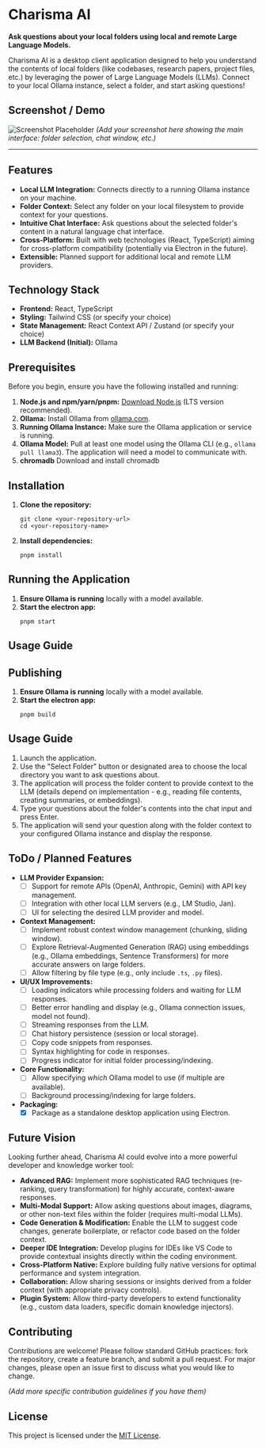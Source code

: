 # Charisma AI

**Ask questions about your local folders using local and remote Large Language Models.**

Charisma AI is a desktop client application designed to help you understand the contents of local folders (like codebases, research papers, project files, etc.) by leveraging the power of Large Language Models (LLMs). Connect to your local Ollama instance, select a folder, and start asking questions!

<!-- Add a compelling screenshot or GIF of the application in action -->
## Screenshot / Demo

![Screenshot Placeholder](placeholder.png) <!-- Replace placeholder.png with the actual path/URL -->
*(Add your screenshot here showing the main interface: folder selection, chat window, etc.)*

---

## Features

*   **Local LLM Integration:** Connects directly to a running Ollama instance on your machine.
*   **Folder Context:** Select any folder on your local filesystem to provide context for your questions.
*   **Intuitive Chat Interface:** Ask questions about the selected folder's content in a natural language chat interface.
*   **Cross-Platform:** Built with web technologies (React, TypeScript) aiming for cross-platform compatibility (potentially via Electron in the future).
*   **Extensible:** Planned support for additional local and remote LLM providers.

## Technology Stack

*   **Frontend:** React, TypeScript
*   **Styling:** Tailwind CSS (or specify your choice)
*   **State Management:** React Context API / Zustand (or specify your choice)
*   **LLM Backend (Initial):** Ollama

## Prerequisites

Before you begin, ensure you have the following installed and running:

1.  **Node.js and npm/yarn/pnpm:** [Download Node.js](https://nodejs.org/) (LTS version recommended).
2.  **Ollama:** Install Ollama from [ollama.com](https://ollama.com/).
3.  **Running Ollama Instance:** Make sure the Ollama application or service is running.
4.  **Ollama Model:** Pull at least one model using the Ollama CLI (e.g., `ollama pull llama3`). The application will need a model to communicate with.
5. **chromadb** Download and install chromadb

## Installation

1.  **Clone the repository:**
    ```
    git clone <your-repository-url>
    cd <your-repository-name>
    ```
2.  **Install dependencies:**
    ```
    pnpm install
    ```

## Running the Application

1.  **Ensure Ollama is running** locally with a model available.
2.  **Start the electron app:**
    ```
    pnpm start
    ```
## Usage Guide

## Publishing

1.  **Ensure Ollama is running** locally with a model available.
2.  **Start the electron app:**
    ```
    pnpm build
    ```
## Usage Guide

1.  Launch the application.
2.  Use the "Select Folder" button or designated area to choose the local directory you want to ask questions about.
3.  The application will process the folder content to provide context to the LLM (details depend on implementation - e.g., reading file contents, creating summaries, or embeddings).
4.  Type your questions about the folder's contents into the chat input and press Enter.
5.  The application will send your question along with the folder context to your configured Ollama instance and display the response.

## ToDo / Planned Features

*   **LLM Provider Expansion:**
    *   [ ] Support for remote APIs (OpenAI, Anthropic, Gemini) with API key management.
    *   [ ] Integration with other local LLM servers (e.g., LM Studio, Jan).
    *   [ ] UI for selecting the desired LLM provider and model.
*   **Context Management:**
    *   [ ] Implement robust context window management (chunking, sliding window).
    *   [ ] Explore Retrieval-Augmented Generation (RAG) using embeddings (e.g., Ollama embeddings, Sentence Transformers) for more accurate answers on large folders.
    *   [ ] Allow filtering by file type (e.g., only include `.ts`, `.py` files).
*   **UI/UX Improvements:**
    *   [ ] Loading indicators while processing folders and waiting for LLM responses.
    *   [ ] Better error handling and display (e.g., Ollama connection issues, model not found).
    *   [ ] Streaming responses from the LLM.
    *   [ ] Chat history persistence (session or local storage).
    *   [ ] Copy code snippets from responses.
    *   [ ] Syntax highlighting for code in responses.
    *   [ ] Progress indicator for initial folder processing/indexing.
*   **Core Functionality:**
    *   [ ] Allow specifying *which* Ollama model to use (if multiple are available).
    *   [ ] Background processing/indexing for large folders.
*   **Packaging:**
    *   [x] Package as a standalone desktop application using Electron.

## Future Vision

Looking further ahead, Charisma AI could evolve into a more powerful developer and knowledge worker tool:

*   **Advanced RAG:** Implement more sophisticated RAG techniques (re-ranking, query transformation) for highly accurate, context-aware responses.
*   **Multi-Modal Support:** Allow asking questions about images, diagrams, or other non-text files within the folder (requires multi-modal LLMs).
*   **Code Generation & Modification:** Enable the LLM to suggest code changes, generate boilerplate, or refactor code based on the folder context.
*   **Deeper IDE Integration:** Develop plugins for IDEs like VS Code to provide contextual insights directly within the coding environment.
*   **Cross-Platform Native:** Explore building fully native versions for optimal performance and system integration.
*   **Collaboration:** Allow sharing sessions or insights derived from a folder context (with appropriate privacy controls).
*   **Plugin System:** Allow third-party developers to extend functionality (e.g., custom data loaders, specific domain knowledge injectors).

## Contributing

Contributions are welcome! Please follow standard GitHub practices: fork the repository, create a feature branch, and submit a pull request. For major changes, please open an issue first to discuss what you would like to change.

*(Add more specific contribution guidelines if you have them)*

## License

This project is licensed under the [MIT License](LICENSE).
